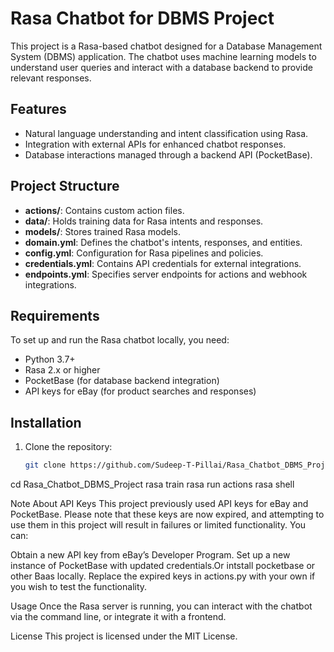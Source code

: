 # Rasa Chatbot for DBMS Project

This project is a Rasa-based chatbot designed for a Database Management System (DBMS) application. The chatbot uses machine learning models to understand user queries and interact with a database backend to provide relevant responses.

## Features
- Natural language understanding and intent classification using Rasa.
- Integration with external APIs for enhanced chatbot responses.
- Database interactions managed through a backend API (PocketBase).

## Project Structure
- **actions/**: Contains custom action files.
- **data/**: Holds training data for Rasa intents and responses.
- **models/**: Stores trained Rasa models.
- **domain.yml**: Defines the chatbot's intents, responses, and entities.
- **config.yml**: Configuration for Rasa pipelines and policies.
- **credentials.yml**: Contains API credentials for external integrations.
- **endpoints.yml**: Specifies server endpoints for actions and webhook integrations.

## Requirements
To set up and run the Rasa chatbot locally, you need:
- Python 3.7+
- Rasa 2.x or higher
- PocketBase (for database backend integration)
- API keys for eBay (for product searches and responses)

## Installation
1. Clone the repository:
   ```bash
   git clone https://github.com/Sudeep-T-Pillai/Rasa_Chatbot_DBMS_Project.git
cd Rasa_Chatbot_DBMS_Project
rasa train
rasa run actions
rasa shell

Note About API Keys
This project previously used API keys for eBay and PocketBase. Please note that these keys are now expired, and attempting to use them in this project will result in failures or limited functionality. You can:

Obtain a new API key from eBay’s Developer Program.
Set up a new instance of PocketBase with updated credentials.Or intstall pocketbase or other Baas locally.
Replace the expired keys in actions.py with your own if you wish to test the functionality.

Usage
Once the Rasa server is running, you can interact with the chatbot via the command line, or integrate it with a frontend.

License
This project is licensed under the MIT License.
